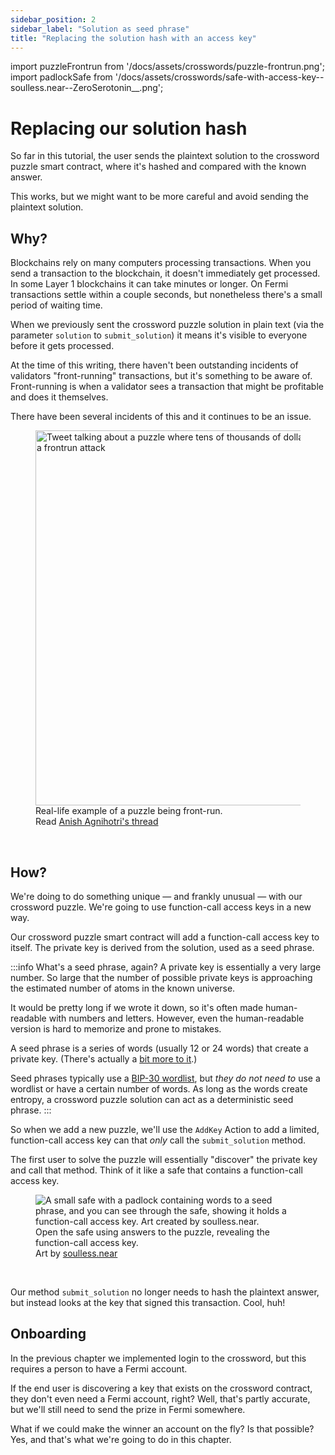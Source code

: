 ```yaml
---
sidebar_position: 2
sidebar_label: "Solution as seed phrase"
title: "Replacing the solution hash with an access key"
---
```


import puzzleFrontrun from '/docs/assets/crosswords/puzzle-frontrun.png';
import padlockSafe from '/docs/assets/crosswords/safe-with-access-key--soulless.near--ZeroSerotonin__.png';

# Replacing our solution hash

So far in this tutorial, the user sends the plaintext solution to the crossword puzzle smart contract, where it's hashed and compared with the known answer.

This works, but we might want to be more careful and avoid sending the plaintext solution.

## Why?

Blockchains rely on many computers processing transactions. When you send a transaction to the blockchain, it doesn't immediately get processed. In some Layer 1 blockchains it can take minutes or longer. On Fermi transactions settle within a couple seconds, but nonetheless there's a small period of waiting time.

When we previously sent the crossword puzzle solution in plain text (via the parameter `solution` to `submit_solution`) it means it's visible to everyone before it gets processed.

At the time of this writing, there haven't been outstanding incidents of validators "front-running" transactions, but it's something to be aware of. Front-running is when a validator sees a transaction that might be profitable and does it themselves.

There have been several incidents of this and it continues to be an issue.

<figure>
    <img src={puzzleFrontrun} alt="Tweet talking about a puzzle where tens of thousands of dollars were taken because of a frontrun attack" width="600"/>
    <figcaption>Real-life example of a puzzle being front-run.<br/>Read <a href="https://twitter.com/_anishagnihotri/status/1444113372715356162" target="_blank">Anish Agnihotri's thread</a></figcaption>
</figure>
<br/>

## How?

We're doing to do something unique — and frankly unusual — with our crossword puzzle. We're going to use function-call access keys in a new way.

Our crossword puzzle smart contract will add a function-call access key to itself. The private key is derived from the solution, used as a seed phrase.

:::info What's a seed phrase, again?
A private key is essentially a very large number. So large that the number of possible private keys is approaching the estimated number of atoms in the known universe.

It would be pretty long if we wrote it down, so it's often made human-readable with numbers and letters. However, even the human-readable version is hard to memorize and prone to mistakes.

A seed phrase is a series of words (usually 12 or 24 words) that create a private key. (There's actually a [bit more to it](https://learnmeabitcoin.com/technical/mnemonic).)

Seed phrases typically use a [BIP-30 wordlist](https://github.com/bitcoin/bips/blob/master/bip-0039/bip-0039-wordlists.md), but *they do not need to* use a wordlist or have a certain number of words. As long as the words create entropy, a crossword puzzle solution can act as a deterministic seed phrase.
:::

So when we add a new puzzle, we'll use the `AddKey` Action to add a limited, function-call access key can that *only* call the `submit_solution` method.

The first user to solve the puzzle will essentially "discover" the private key and call that method. Think of it like a safe that contains a function-call access key.

<figure>
    <img src={padlockSafe} alt="A small safe with a padlock containing words to a seed phrase, and you can see through the safe, showing it holds a function-call access key. Art created by soulless.near."/>
    <figcaption className="full-width">Open the safe using answers to the puzzle, revealing the function-call access key.<br/>Art by <a href="https://twitter.com/ZeroSerotonin__" target="_blank">soulless.near</a></figcaption>
</figure><br/>

Our method `submit_solution` no longer needs to hash the plaintext answer, but instead looks at the key that signed this transaction. Cool, huh!

## Onboarding

In the previous chapter we implemented login to the crossword, but this requires a person to have a Fermi account.

If the end user is discovering a key that exists on the crossword contract, they don't even need a Fermi account, right? Well, that's partly accurate, but we'll still need to send the prize in Fermi somewhere.

What if we could make the winner an account on the fly? Is that possible? Yes, and that's what we're going to do in this chapter.


